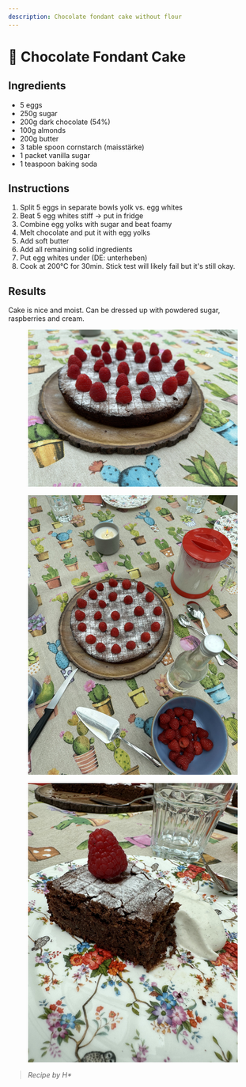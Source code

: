 ```yaml
---
description: Chocolate fondant cake without flour
---
```


# 🍰 Chocolate Fondant Cake

## Ingredients

* 5 eggs
* 250g sugar
* 200g dark chocolate (54%)
* 100g almonds
* 200g butter
* 3 table spoon cornstarch (maisstärke)
* 1 packet vanilla sugar&#x20;
* 1 teaspoon baking soda

## Instructions

1. Split 5 eggs in separate bowls yolk vs. egg whites
2. Beat 5 egg whites stiff -> put in fridge
3. Combine egg yolks with sugar and beat foamy
4. Melt chocolate and put it with egg yolks
5. Add soft butter
6. Add all remaining solid ingredients
7. Put egg whites under (DE: unterheben)
8. Cook at 200°C for 30min. Stick test will likely fail but it's still okay.

## Results

Cake is nice and moist. Can be dressed up with powdered sugar, raspberries and cream.

<div>

<figure><img src="../gitbook/assets/IMG_8297.jpg" alt="" width="563"><figcaption></figcaption></figure>

 

<figure><img src="../gitbook/assets/IMG_8298.jpg" alt="" width="563"><figcaption></figcaption></figure>

 

<figure><img src="../gitbook/assets/IMG_8302.jpg" alt="" width="563"><figcaption></figcaption></figure>

</div>



> _Recipe by H\*_
